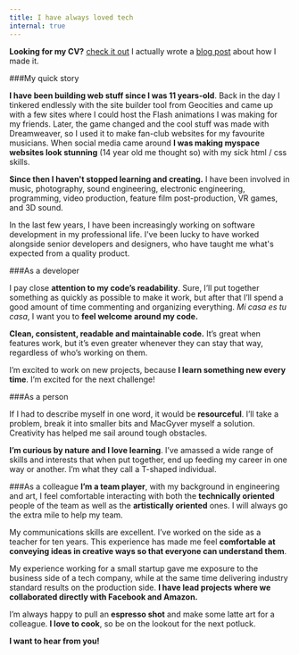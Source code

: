 ```yaml
---
title: I have always loved tech
internal: true
---
```


**Looking for my CV?** [check it out](https://alejandro.tech/) I actually wrote a [blog post](/cloud-resume) about how I made it.

###My quick story

**I have been building web stuff since I was 11 years-old**. Back in the day I tinkered endlessly with the site builder tool from Geocities and came up with a few sites where I could host the Flash animations I was making for my friends. Later, the game changed and the cool stuff was made with Dreamweaver, so I used it to make fan-club websites for my favourite musicians. When social media came around **I was making myspace websites look stunning** (14 year old me thought so) with my sick html / css skills.

**Since then I haven't stopped learning and creating.** I have been involved in music, photography, sound engineering, electronic engineering, programming, video production, feature film post-production, VR games, and 3D sound.

In the last few years, I have been increasingly working on software development in my professional life. I've been lucky to have worked alongside senior developers and designers, who have taught me what's expected from a quality product.

###As a developer

I pay close **attention to my code’s readability**. Sure, I’ll put together something as quickly as possible to make it work, but after that I’ll spend a good amount of time commenting and organizing everything. _Mi casa es tu casa_, I want you to **feel welcome around my code.**

**Clean, consistent, readable and maintainable code.** It’s great when features work, but it’s even greater whenever they can stay that way, regardless of who’s working on them.

I’m excited to work on new projects, because **I learn something new every time**. I’m excited for the next challenge!

###As a person

If I had to describe myself in one word, it would be **resourceful**. I’ll take a problem, break it into smaller bits and MacGyver myself a solution. Creativity has helped me sail around tough obstacles.

**I’m curious by nature and I love learning**. I’ve amassed a wide range of skills and interests that when put together, end up feeding my career in one way or another. I’m what they call a <span id='tshaped'>T-shaped individual</span>.

###As a colleague
**I’m a team player**, with my background in engineering and art, I feel comfortable interacting with both the **technically oriented** people of the team as well as the **artistically oriented** ones. I will always go the extra mile to help my team.

My communications skills are excellent. I’ve worked on the side as a teacher for ten years. This experience has made me feel **comfortable at conveying ideas in creative ways so that everyone can understand them**.

My experience working for a small startup gave me exposure to the business side of a tech company, while at the same time delivering industry standard results on the production side. **I have lead projects where we collaborated directly with Facebook and Amazon.**

I’m always happy to pull an **espresso shot** and make some latte art for a colleague. **I love to cook**, so be on the lookout for the next potluck.

**I want to hear from you!**
